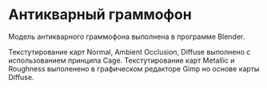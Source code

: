 # Антикварный граммофон

Модель антикварного граммофона выполнена в программе Blender. 

Текстутирование карт Normal, Ambient Occlusion, Diffuse выполнено с использованием принципа Cage. Текстутирование карт Metallic и Roughness выполенено в графическом редакторе Gimp но основе карты Diffuse.